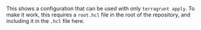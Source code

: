 This shows a configuration that can be used with only `terragrunt apply`. To
make it work, this requires a `root.hcl` file in the root of the repository,
and including it in the `.hcl` file here.
